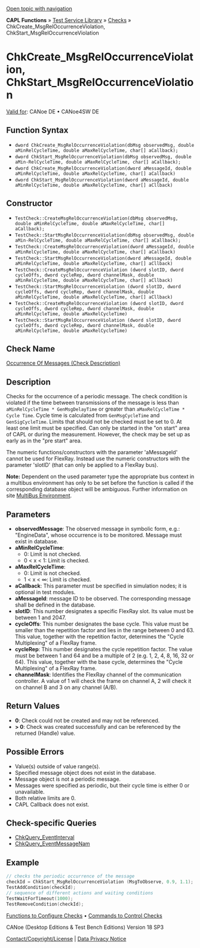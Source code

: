 [Open topic with navigation](../../../../../CANoeDEFamily.htm#Topics/CAPLFunctions/Test/Functions/CAPLfunctionChkCreateMsgRelOccurrenceViolation.md)

**CAPL Functions** » [Test Service Library](../CAPLfunctionsTSLOverview.md) » [Checks](../CAPLfunctionsTSLCheckOverview.md) » ChkCreate_MsgRelOccurrenceViolation, ChkStart_MsgRelOccurrenceViolation

# ChkCreate_MsgRelOccurrenceViolation, ChkStart_MsgRelOccurrenceViolation

[Valid for](../../../Shared/FeatureAvailability.md): CANoe DE • CANoe4SW DE

## Function Syntax

- `dword ChkCreate_MsgRelOccurrenceViolation(dbMsg observedMsg, double aMinRelCycleTime, double aMaxRelCycleTime, char[] aCallback);`
- `dword ChkStart_MsgRelOccurrenceViolation(dbMsg observedMsg, double aMin-RelCycleTime, double aMaxRelCycleTime, char[] aCallback);`
- `dword ChkCreate_MsgRelOccurrenceViolation(dword aMessageId, double aMinRelCycleTime, double aMaxRelCycleTime, char[] aCallback)`
- `dword ChkStart_MsgRelOccurrenceViolation(dword aMessageId, double aMinRelCycleTime, double aMaxRelCycleTime, char[] aCllback)`

## Constructor

- `TestCheck::CreateMsgRelOccurrenceViolation(dbMsg observedMsg, double aMinRelCycleTime, double aMaxRelCycleTime, char[] aCallback);`
- `TestCheck::StartMsgRelOccurrenceViolation(dbMsg observedMsg, double aMin-RelCycleTime, double aMaxRelCycleTime, char[] aCallback);`
- `TestCheck::CreateMsgRelOccurrenceViolation(dword aMessageId, double aMinRelCycleTime, double aMaxRelCycleTime, char[] aCallback)`
- `TestCheck::StartMsgRelOccurrenceViolation(dword aMessageId, double aMinRelCycleTime, double aMaxRelCycleTime, char[] aCllback)`
- `TestCheck::CreateMsgRelOccurrenceViolation (dword slotID, dword cycleOffs, dword cycleRep, dword channelMask, double aMinRelCycleTime, double aMaxRelCycleTime, char[] aCllback)`
- `TestCheck::StartMsgRelOccurrenceViolation (dword slotID, dword cycleOffs, dword cycleRep, dword channelMask, double aMinRelCycleTime, double aMaxRelCycleTime, char[] aCllback)`
- `TestCheck::CreateMsgRelOccurrenceViolation (dword slotID, dword cycleOffs, dword cycleRep, dword channelMask, double aMinRelCycleTime, double aMaxRelCycleTime)`
- `TestCheck::StartMsgRelOccurrenceViolation (dword slotID, dword cycleOffs, dword cycleRep, dword channelMask, double aMinRelCycleTime, double aMaxRelCycleTime)`

## Check Name

[Occurrence Of Messages (Check Description)](../../../TestCommands/CheckDescriptions/CDOccurrenceOfMessages.md)

## Description

Checks for the occurrence of a periodic message. The check condition is violated if the time between transmissions of the message is less than `aMinRelCycleTime * GenMsgDelayTime` or greater than `aMaxRelCycleTime * Cycle Time`. Cycle time is calculated from `GenMsgCycleTime` and `GenSigCycleTime`. Limits that should not be checked must be set to 0. At least one limit must be specified. Can only be started in the "on start" area of CAPL or during the measurement. However, the check may be set up as early as in the "pre start" area.

The numeric functions/constructors with the parameter 'aMessageId' cannot be used for FlexRay. Instead use the numeric constructors with the parameter 'slotID' (that can only be applied to a FlexRay bus).

**Note:** Dependent on the used parameter type the appropriate bus context in a multibus environment has only to be set before the function is called if the corresponding database object will be ambiguous. Further information on site [MultiBus Environment](../../../Shared/CAPL/General/TestMultiBusEnvironment.md).

## Parameters

- **observedMessage**: The observed message in symbolic form, e.g.: "EngineData", whose occurrence is to be monitored. Message must exist in database.
- **aMinRelCycleTime**:
  - 0: Limit is not checked.
  - 0 < x < 1: Limit is checked.
- **aMaxRelCycleTime**:
  - 0: Limit is not checked.
  - 1 < x < ∞: Limit is checked.
- **aCallback**: This parameter must be specified in simulation nodes; it is optional in test modules.
- **aMessageId**: message ID to be observed. The corresponding message shall be defined in the database.
- **slotID**: This number designates a specific FlexRay slot. Its value must be between 1 and 2047.
- **cycleOffs**: This number designates the base cycle. This value must be smaller than the repetition factor and lies in the range between 0 and 63. This value, together with the repetition factor, determines the "Cycle Multiplexing" of a FlexRay frame.
- **cycleRep**: This number designates the cycle repetition factor. The value must be between 1 and 64 and be a multiple of 2 (e.g. 1, 2, 4, 8, 16, 32 or 64). This value, together with the base cycle, determines the "Cycle Multiplexing" of a FlexRay frame.
- **channelMask**: Identifies the FlexRay channel of the communication controller. A value of 1 will check the frame on channel A, 2 will check it on channel B and 3 on any channel (A/B).

## Return Values

- **0**: Check could not be created and may not be referenced.
- **> 0**: Check was created successfully and can be referenced by the returned (Handle) value.

## Possible Errors

- Value(s) outside of value range(s).
- Specified message object does not exist in the database.
- Message object is not a periodic message.
- Messages were specified as periodic, but their cycle time is either 0 or unavailable.
- Both relative limits are 0.
- CAPL Callback does not exist.

## Check-specific Queries

- [ChkQuery_EventInterval](CAPLfunctionChkQueryEventInterval.md)
- [ChkQuery_EventMessageNam](CAPLfunctionChkQueryEventMessageName.md)

## Example

```c
// checks the periodic occurrence of the message
checkId = ChkStart_MsgRelOccurrenceViolation (MsgToObserve, 0.9, 1.1);
TestAddCondition(checkId);
// sequence of different actions and waiting conditions
TestWaitForTimeout(1000);
TestRemoveCondition(checkId);
```

[Functions to Configure Checks](../CAPLfunctionsTSLConfigurationFunctions.md) • [Commands to Control Checks](../CAPLfunctionsTSLCheckControlCommands.md)

CANoe (Desktop Editions & Test Bench Editions) Version 18 SP3

[Contact/Copyright/License](../../../Shared/ContactCopyrightLicense.md) | [Data Privacy Notice](https://www.vector.com/int/en/company/get-info/privacy-policy/)
